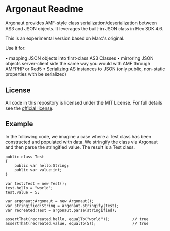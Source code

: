 # Argonaut Readme

Argonaut provides AMF-style class serialization/deserialization between AS3 and JSON objects. It leverages
the built-in JSON class in Flex SDK 4.6.

This is an experimental version based on Marc's original. 

Use it for:

• mapping JSON objects into first-class AS3 Classes
• mirroring JSON objects server-client side the same way you would with AMF through AMFPHP or Red5
• Serializing AS instances to JSON (only public, non-static properties with be serialized)

## License

All code in this repository is licensed under the MIT License. For full details see the [official license](https://github.com/alecmce/Argonaut/license.md).

## Example

In the following code, we imagine a case where a Test class has been constructed and populated with data. We stringify the class via Argonaut and then parse the stringified value. The result is a Test class.

	public class Test
	{
		public var hello:String;
		public var value:int;
	}

	var test:Test = new Test();
	test.hello = "world";
	test.value = 5;

	var argonaut:Argonaut = new Argonaut();
	var stringified:String = argonaut.stringify(test);
	var recreated:Test = argonaut.parse(stringified);

	assertThat(recreated.hello, equalTo("world"));			// true
	assertThat(recreated.value, equalTo(5));				// true

